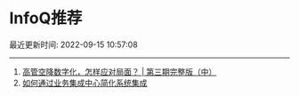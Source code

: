 # InfoQ推荐

最近更新时间: 2022-09-15 10:57:08

--- 
1. [高管空降数字化，怎样应对局面？ | 第三期完整版（中）](https://www.infoq.cn/article/UipwTesLtZvD0hmAIr3f) 
2. [如何通过业务集成中心简化系统集成](https://www.infoq.cn/article/RzI87zDlJ3Gi6ha3lSs2) 
